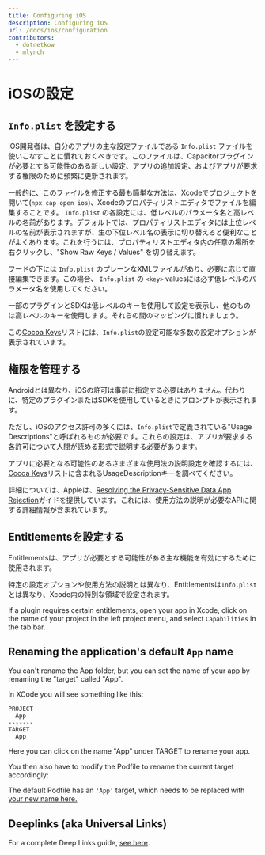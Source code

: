 ```yaml
---
title: Configuring iOS
description: Configuring iOS
url: /docs/ios/configuration
contributors:
  - dotnetkow
  - mlynch
---
```


# iOSの設定

## `Info.plist` を設定する

iOS開発者は、自分のアプリの主な設定ファイルである `Info.plist` ファイルを使いこなすことに慣れておくべきです。このファイルは、Capacitorプラグインが必要とする可能性のある新しい設定、アプリの追加設定、およびアプリが要求する権限のために頻繁に更新されます。

一般的に、このファイルを修正する最も簡単な方法は、Xcodeでプロジェクトを開いて(`npx cap open ios`)、Xcodeのプロパティリストエディタでファイルを編集することです。 `Info.plist` の各設定には、低レベルのパラメータ名と高レベルの名前があります。デフォルトでは、プロパティリストエディタには上位レベルの名前が表示されますが、生の下位レベル名の表示に切り替えると便利なことがよくあります。これを行うには、プロパティリストエディタ内の任意の場所を右クリックし、"Show Raw Keys / Values" を切り替えます。

フードの下には `Info.plist` のプレーンなXMLファイルがあり、必要に応じて直接編集できます。この場合、 `Info.plist` の `<key>` valuesには必ず低レベルのパラメータ名を使用してください。

一部のプラグインとSDKは低レベルのキーを使用して設定を表示し、他のものは高レベルのキーを使用します。それらの間のマッピングに慣れましょう。

この[Cocoa Keys](https://developer.apple.com/library/content/documentation/General/Reference/InfoPlistKeyReference/Articles/CocoaKeys.html)リストには、`Info.plist`の設定可能な多数の設定オプションが表示されています。

## 権限を管理する

Androidとは異なり、iOSの許可は事前に指定する必要はありません。代わりに、特定のプラグインまたはSDKを使用しているときにプロンプ​​トが表示されます。

ただし、iOSのアクセス許可の多くには、`Info.plist`で定義されている"Usage Descriptions"と呼ばれるものが必要です。これらの設定は、アプリが要求する各許可について人間が読める形式で説明する必要があります。

アプリに必要となる可能性のあるさまざまな使用法の説明設定を確認するには、[Cocoa Keys](https://developer.apple.com/library/content/documentation/General/Reference/InfoPlistKeyReference/Articles/CocoaKeys.html)リストに含まれるUsageDescriptionキーを調べてください。

詳細については、Appleは、[Resolving the Privacy-Sensitive Data App Rejection](https://developer.apple.com/library/content/qa/qa1937/_index.html)ガイドを提供しています。これには、使用方法の説明が必要なAPIに関する詳細情報が含まれています。

## Entitlementsを設定する

Entitlementsは、アプリが必要とする可能性がある主な機能を有効にするために使用されます。

特定の設定オプションや使用方法の説明とは異なり、Entitlementsは`Info.plist`とは異なり、Xcode内の特別な領域で設定されます。

If a plugin requires certain entitlements, open your app in Xcode, click on the name of your project in the left project menu, and select `Capabilities` in the tab bar.

## Renaming the application's default `App` name

You can't rename the App folder, but you can set the name of your app by renaming the "target" called "App".

In XCode you will see something like this:
```
PROJECT
  App
-------
TARGET
  App
```
Here you can click on the name "App" under TARGET to rename your app.

You then also have to modify the Podfile to rename the current target accordingly:

The default Podfile has an `'App'` target, which needs to be replaced with <a href="https://github.com/ionic-team/capacitor/blob/master/ios-template/App/Podfile#L16" target="_blank">your new name here.</a>

## Deeplinks (aka Universal Links)

For a complete Deep Links guide, [see here](/docs/guides/deep-links).
